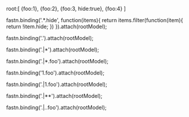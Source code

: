 root:[
    {foo:1},
    {foo:2},
    {foo:3, hide:true},
    {foo:4}
]

fastn.binding('.*.hide', function(items){
    return items.filter(function(item){
        return !item.hide;
    })
}).attach(rootModel);


fastn.binding('.').attach(rootModel);

fastn.binding('.|*').attach(rootModel);

fastn.binding('.|*.foo').attach(rootModel);

fastn.binding('1.foo').attach(rootModel);

fastn.binding('.|1.foo').attach(rootModel);

fastn.binding('.|**').attach(rootModel);

fastn.binding('.|*.*.foo').attach(rootModel);